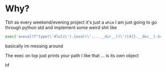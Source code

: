 # Why?
Tbh as every weekend/evening project it's just a <code>whim</code>
I am just going to go through python std and implement some weird shit like

```python 
exec('a=eval(f"type(\'4lulz\').{eval(\'....__dir__()\')[4]}.__doc__[-54:-51]")\nexec(f\'import {a}\')\neval(f\'print({a}.{\"\".join([chr(x) for x in [7*2**1341>>1337,776>>3,232>>1,13<<3]])})\')')
```
basically im messing around

The exec on top just prints your path
I like that ... is its own object

hf